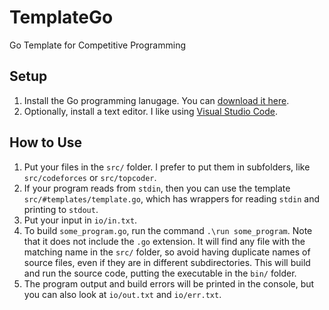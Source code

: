 # TemplateGo
Go Template for Competitive Programming

## Setup

1.  Install the Go programming lanugage.  You can [download it here](https://golang.org/dl/).
2.  Optionally, install a text editor.  I like using [Visual Studio Code](https://code.visualstudio.com/Download).

## How to Use

1.  Put your files in the `src/` folder.  I prefer to put them in subfolders, like `src/codeforces` or `src/topcoder`.
2.  If your program reads from `stdin`, then you can use the template `src/#templates/template.go`, which has wrappers for reading `stdin` and printing to `stdout`.
3.  Put your input in `io/in.txt`.
4.  To build `some_program.go`, run the command `.\run some_program`.  Note that it does not include the `.go` extension.  It will find any file with the matching name in the `src/` folder, so avoid having duplicate names of source files, even if they are in different subdirectories.  This will build and run the source code, putting the executable in the `bin/` folder.
5.  The program output and build errors will be printed in the console, but you can also look at `io/out.txt` and `io/err.txt`.

